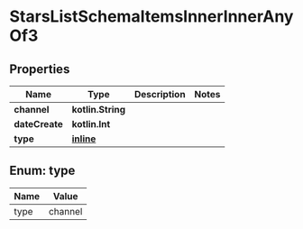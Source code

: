 
# StarsListSchemaItemsInnerInnerAnyOf3

## Properties
Name | Type | Description | Notes
------------ | ------------- | ------------- | -------------
**channel** | **kotlin.String** |  | 
**dateCreate** | **kotlin.Int** |  | 
**type** | [**inline**](#Type) |  | 


<a name="Type"></a>
## Enum: type
Name | Value
---- | -----
type | channel




